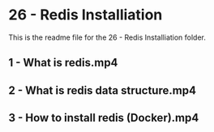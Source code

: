 # 26 - Redis Installiation

This is the readme file for the 26 - Redis Installiation folder.

## 1 - What is redis.mp4

## 2 - What is redis data structure.mp4

## 3 - How to install redis (Docker).mp4

